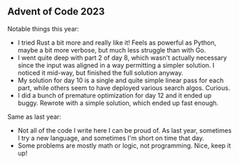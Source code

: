 ## Advent of Code 2023

Notable things this year:

* I tried Rust a bit more and really like it! Feels as powerful as Python, maybe a bit more verbose, but much less struggle than with Go.
* I went quite deep with part 2 of day 8, which wasn't actually necessary since the input was aligned in a way permitting a simpler solution. I noticed it mid-way, but finished the full solution anyway.
* My solution for day 10 is a single and quite simple linear pass for each part, while others seem to have deployed various search algos. Curious.
* I did a bunch of premature optimization for day 12 and it ended up buggy. Rewrote with a simple solution, which ended up fast enough.

Same as last year:

* Not all of the code I write here I can be proud of. As last year, sometimes I try a new language, and sometimes I'm short on time that day.
* Some problems are mostly math or logic, not programming. Nice, keep it up!



